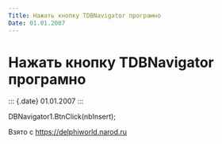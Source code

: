 ```yaml
---
Title: Нажать кнопку TDBNavigator програмно
Date: 01.01.2007
---
```



Нажать кнопку TDBNavigator програмно
====================================

::: {.date}
01.01.2007
:::

DBNavigator1.BtnClick(nbInsert);

Взято с <https://delphiworld.narod.ru>
